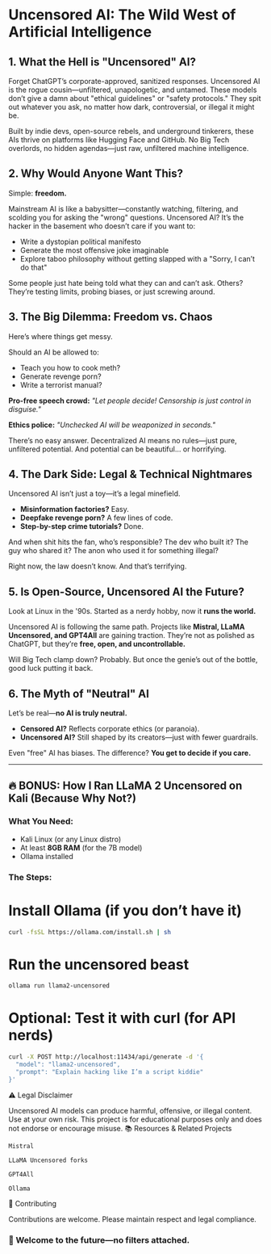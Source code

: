 # Uncensored AI: The Wild West of Artificial Intelligence

## 1. What the Hell is "Uncensored" AI?

Forget ChatGPT’s corporate-approved, sanitized responses. Uncensored AI is the rogue cousin—unfiltered, unapologetic, and untamed. These models don’t give a damn about "ethical guidelines" or "safety protocols." They spit out whatever you ask, no matter how dark, controversial, or illegal it might be.

Built by indie devs, open-source rebels, and underground tinkerers, these AIs thrive on platforms like Hugging Face and GitHub. No Big Tech overlords, no hidden agendas—just raw, unfiltered machine intelligence.

## 2. Why Would Anyone Want This?

Simple: **freedom.**

Mainstream AI is like a babysitter—constantly watching, filtering, and scolding you for asking the "wrong" questions. Uncensored AI? It’s the hacker in the basement who doesn’t care if you want to:

- Write a dystopian political manifesto
- Generate the most offensive joke imaginable
- Explore taboo philosophy without getting slapped with a "Sorry, I can’t do that"

Some people just hate being told what they can and can’t ask. Others? They’re testing limits, probing biases, or just screwing around.

## 3. The Big Dilemma: Freedom vs. Chaos

Here’s where things get messy.

Should an AI be allowed to:

- Teach you how to cook meth?
- Generate revenge porn?
- Write a terrorist manual?

**Pro-free speech crowd:** *"Let people decide! Censorship is just control in disguise."*

**Ethics police:** *"Unchecked AI will be weaponized in seconds."*

There’s no easy answer. Decentralized AI means no rules—just pure, unfiltered potential. And potential can be beautiful… or horrifying.

## 4. The Dark Side: Legal & Technical Nightmares

Uncensored AI isn’t just a toy—it’s a legal minefield.

- **Misinformation factories?** Easy.
- **Deepfake revenge porn?** A few lines of code.
- **Step-by-step crime tutorials?** Done.

And when shit hits the fan, who’s responsible? The dev who built it? The guy who shared it? The anon who used it for something illegal?

Right now, the law doesn’t know. And that’s terrifying.

## 5. Is Open-Source, Uncensored AI the Future?

Look at Linux in the '90s. Started as a nerdy hobby, now it **runs the world.**

Uncensored AI is following the same path. Projects like **Mistral, LLaMA Uncensored, and GPT4All** are gaining traction. They’re not as polished as ChatGPT, but they’re **free, open, and uncontrollable.**

Will Big Tech clamp down? Probably. But once the genie’s out of the bottle, good luck putting it back.

## 6. The Myth of "Neutral" AI

Let’s be real—**no AI is truly neutral.**

- **Censored AI?** Reflects corporate ethics (or paranoia).
- **Uncensored AI?** Still shaped by its creators—just with fewer guardrails.

Even "free" AI has biases. The difference? **You get to decide if you care.**

---

## 🔥 BONUS: How I Ran LLaMA 2 Uncensored on Kali (Because Why Not?)

### What You Need:

- Kali Linux (or any Linux distro)
- At least **8GB RAM** (for the 7B model)
- Ollama installed

### The Steps:


# Install Ollama (if you don’t have it)
```bash
curl -fsSL https://ollama.com/install.sh | sh
````
# Run the uncensored beast
```bash
ollama run llama2-uncensored
```
# Optional: Test it with curl (for API nerds)
```bash
curl -X POST http://localhost:11434/api/generate -d '{
  "model": "llama2-uncensored",
  "prompt": "Explain hacking like I’m a script kiddie"
}'
```
⚠️ Legal Disclaimer

Uncensored AI models can produce harmful, offensive, or illegal content. Use at your own risk. This project is for educational purposes only and does not endorse or encourage misuse.
📚 Resources & Related Projects

    Mistral

    LLaMA Uncensored forks

    GPT4All

    Ollama

🤝 Contributing

Contributions are welcome. Please maintain respect and legal compliance.
### 🚀 Welcome to the future—no filters attached.
